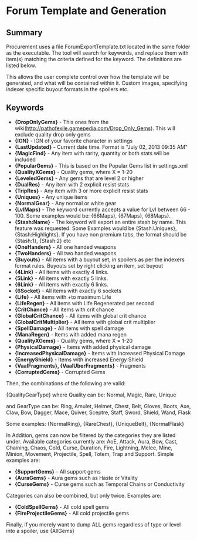 # Forum Template and Generation #

## Summary ##

Procurement uses a file ForumExportTemplate.txt located in the same folder as the executable. The tool will search for keywords, and replace them with item(s) matching the criteria defined for the keyword. The definitions are listed below.

This allows the user complete control over how the template will be generated, and what will be contained within it. Custom images, specifying indexer specific buyout formats in the spoilers etc.

## Keywords ##

  * **{DropOnlyGems}** - This ones from the wiki(http://pathofexile.gamepedia.com/Drop_Only_Gems). This will exclude quality drop only gems
  * **{IGN}** - IGN of your favorite character in settings
  * **{LastUpdated}** - Current date time. Format is "July 02, 2013 09:35 AM"
  * **{MagicFind}** - Any item with rarity, quantity or both stats will be included
  * **{PopularGems}** - This is based on the Popular Gems list in settings.xml
  * **{QualityXGems}** - Quality gems, where X = 1-20
  * **{LeveledGems}** - Any gems that are level 2 or higher
  * **{DualRes}** - Any item with 2 explicit resist stats
  * **{TripRes}** - Any item with 3 or more explicit resist stats
  * **{Uniques}** - Any unique items
  * **{NormalGear}** - Any normal or white gear
  * **{LvlMaps}** - The keyword currently accepts a value for Lvl between 66 - 100. Some examples would be: {66Maps}, {67Maps}, {68Maps}.
  * **{Stash:Name}** - The keyword will export an entire stash by name. This feature was requested. Some Examples would be {Stash:Uniques}, {Stash:Highlights}. If you have non premium tabs, the format should be {Stash:1}, {Stash:2} etc
  * **{OneHanders}** - All one handed weapons
  * **{TwoHanders}** - All two handed weapons
  * **{Buyouts}** - All items with a buyout set, in spoilers as per the indexers format rules. Buyouts set by right clicking an item, set buyout
  * **{4Link}** - All items with exactly 4 links.
  * **{5Link}** - All items with exactly 5 links.
  * **{6Link}** - All items with exactly 6 links.
  * **{6Socket}** - All items with exactly 6 sockets
  * **{Life}** - All items with +to maximum Life
  * **{LifeRegen}** - All items with Life Regenerated per second
  * **{CritChance}** - All items with crit chance
  * **{GlobalCritChance}** - All items with global crit chance
  * **{GlobalCritMultiplier}** - All items with global crit multiplier
  * **{SpellDamage}** - All items with spell damage
  * **{ManaRegen}** - Items with added mana regen
  * **{QualityXGems}** - Quality gems, where X = 1-20
  * **{PhysicalDamage}** - Items with added physical damage
  * **{IncreasedPhysicalDamage}** - Items with Increased Physical Damage
  * **{EnergyShield}** - Items with increased Energy Shield
  * **{VaalFragments},  {VaalUberFragments}** - Fragments
  * **{CorruptedGems}** - Corrupted Gems




Then, the combinations of the following are valid:

{QualityGearType} where Quality can be: Normal, Magic, Rare, Unique

and GearType can be: Ring, Amulet, Helmet, Chest, Belt, Gloves, Boots, Axe, Claw, Bow, Dagger, Mace, Quiver, Sceptre, Staff, Sword, Shield, Wand, Flask

Some examples: {NormalRing}, {RareChest}, {UniqueBelt}, {NormalFlask}

In Addition, gems can now be filtered by the categories they are listed under. Available categories currently are:
AoE, Attack, Aura, Bow, Cast, Chaining, Chaos, Cold, Curse, Duration, Fire, Lightning, Melee, Mine, Minion, Movement, Projectile, Spell, Totem, Trap and Support. Simple examples are:
  * **{SupportGems}** - All support gems
  * **{AuraGems}** - Aura gems such as Haste or Vitality
  * **{CurseGems}** - Curse gems such as Temporal Chains or Conductivity

Categories can also be combined, but only twice. Examples are:
  * **{ColdSpellGems}** - All cold spell gems
  * **{FireProjectileGems}** - All cold projectile gems

Finally, if you merely want to dump ALL gems regardless of type or level into a spoiler, use {AllGems}